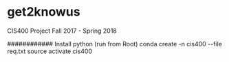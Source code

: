 # get2knowus
CIS400 Project Fall 2017 - Spring 2018



############ Install python
(run from Root)
conda create -n cis400 --file req.txt
source activate cis400

